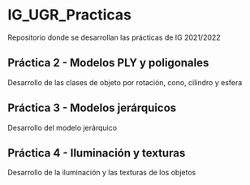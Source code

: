 # IG_UGR_Practicas
Repositorio donde se desarrollan las prácticas de IG 2021/2022

## Práctica 2 - Modelos PLY y poligonales
Desarrollo de las clases de objeto por rotación, cono, cilindro y esfera

## Práctica 3 - Modelos jerárquicos
Desarrollo del modelo jerárquico

## Práctica 4 - Iluminación y texturas
Desarrollo de la iluminación y las texturas de los objetos
